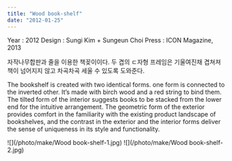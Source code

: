 ```yaml
---
title: "Wood book-shelf"
date: "2012-01-25"
---
```


Year : 2012 
Design : Sungi Kim + Sungeun Choi 
Press : ICON Magazine, 2013

자작나무합판과 줄을 이용한 책꽂이이다. 두 겹의 ㄷ자형 프레임은 기울여진채 겹쳐져 책이 넘어지지 않고 차곡차곡 세울 수 있도록 도와준다.

The bookshelf is created with two identical forms. one form is connected to the inverted other. It’s made with birch wood and a red string to bind them. The tilted form of the interior suggests books to be stacked from the lower end for the intuitive arrangement. The geometric form of the exterior provides comfort in the familiarity with the existing product landscape of bookshelves, and the contrast in the exterior and the interior forms deliver the sense of uniqueness in its style and functionality.

![](/photo/make/Wood book-shelf-1.jpg)
![](/photo/make/Wood book-shelf-2.jpg)